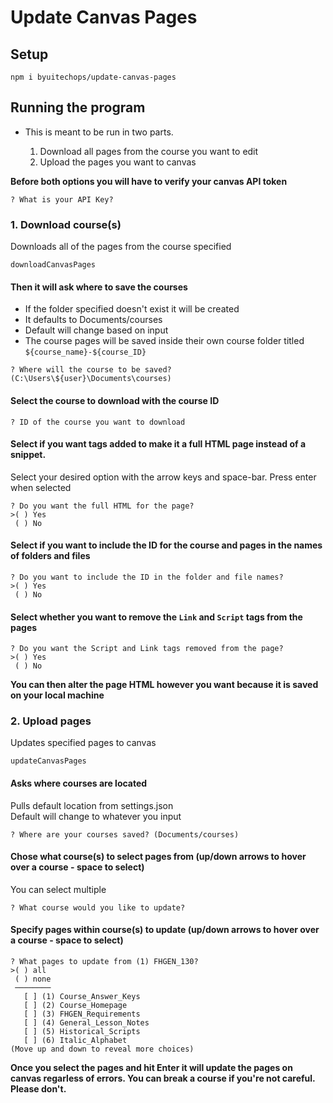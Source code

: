 # Update Canvas Pages

## Setup

```node
npm i byuitechops/update-canvas-pages
```

## Running the program

* This is meant to be run in two parts. 

    1. Download all pages from the course you want to edit
    2. Upload the pages you want to canvas

__Before both options you will have to verify your canvas API token__
```node
? What is your API Key?
```

### 1. Download course(s)

Downloads all of the pages from the course specified
```node
downloadCanvasPages
```

#### Then it will ask where to save the courses

* If the folder specified doesn't exist it will be created
* It defaults to Documents/courses
* Default will change based on input
* The course pages will be saved inside their own course folder titled `${course_name}-${course_ID}`

```node
? Where will the course to be saved? (C:\Users\${user}\Documents\courses)
```

#### Select the course to download with the course ID
```node
? ID of the course you want to download
```

#### Select if you want tags added to make it a full HTML page instead of a snippet.
Select your desired option with the arrow keys and space-bar. Press enter when selected
```node
? Do you want the full HTML for the page?
>( ) Yes
 ( ) No
 ```

 #### Select if you want to include the ID for the course and pages in the names of folders and files
 ```node
 ? Do you want to include the ID in the folder and file names? 
>( ) Yes
  ( ) No
 ```

#### Select whether you want to remove the `Link` and `Script` tags from the pages
```node
? Do you want the Script and Link tags removed from the page?
>( ) Yes
 ( ) No
 ```

__You can then alter the page HTML however you want because it is saved on your local machine__

### 2. Upload pages

Updates specified pages to canvas
```node
updateCanvasPages
```

#### Asks where courses are located
Pulls default location from settings.json  
Default will change to whatever you input
```node 
? Where are your courses saved? (Documents/courses)
```

#### Chose what course(s) to select pages from (up/down arrows to hover over a course - space to select)
You can select multiple
```node 
? What course would you like to update?
```

#### Specify pages within course(s) to update (up/down arrows to hover over a course - space to select)
```node
? What pages to update from (1) FHGEN_130?
>( ) all
 ( ) none
 ────────
   [ ] (1) Course_Answer_Keys
   [ ] (2) Course_Homepage
   [ ] (3) FHGEN_Requirements
   [ ] (4) General_Lesson_Notes
   [ ] (5) Historical_Scripts
   [ ] (6) Italic_Alphabet
(Move up and down to reveal more choices)
```

__Once you select the pages and hit Enter it will update the pages on canvas regarless of errors. You can break a course if you're not careful. Please don't.__